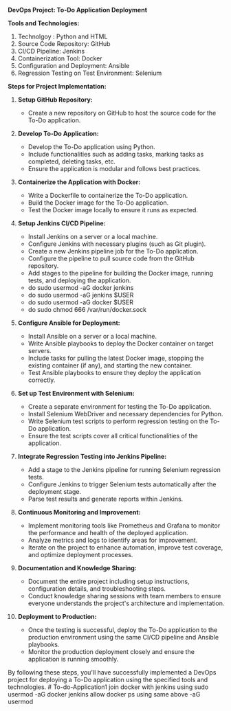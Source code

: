 **DevOps Project: To-Do Application Deployment**

**Tools and Technologies:**
1. Technolgoy : Python and HTML 
2. Source Code Repository: GitHub
3. CI/CD Pipeline: Jenkins
4. Containerization Tool: Docker
5. Configuration and Deployment: Ansible
6. Regression Testing on Test Environment: Selenium

**Steps for Project Implementation:**

1. **Setup GitHub Repository:**
   - Create a new repository on GitHub to host the source code for the To-Do application.

2. **Develop To-Do Application:**
   - Develop the To-Do application using Python.
   - Include functionalities such as adding tasks, marking tasks as completed, deleting tasks, etc.
   - Ensure the application is modular and follows best practices.

3. **Containerize the Application with Docker:**
   - Write a Dockerfile to containerize the To-Do application.
   - Build the Docker image for the To-Do application.
   - Test the Docker image locally to ensure it runs as expected.

4. **Setup Jenkins CI/CD Pipeline:**
   - Install Jenkins on a server or a local machine.
   - Configure Jenkins with necessary plugins (such as Git plugin).
   - Create a new Jenkins pipeline job for the To-Do application.
   - Configure the pipeline to pull source code from the GitHub repository.
   - Add stages to the pipeline for building the Docker image, running tests, and deploying the application.
   - do sudo usermod -aG docker jenkins
   - do sudo usermod -aG jenkins $USER
   - do sudo usermod -aG docker $USER
   - do sudo chmod 666 /var/run/docker.sock

5. **Configure Ansible for Deployment:**
   - Install Ansible on a server or a local machine.
   - Write Ansible playbooks to deploy the Docker container on target servers.
   - Include tasks for pulling the latest Docker image, stopping the existing container (if any), and starting the new container.
   - Test Ansible playbooks to ensure they deploy the application correctly.

6. **Set up Test Environment with Selenium:**
   - Create a separate environment for testing the To-Do application.
   - Install Selenium WebDriver and necessary dependencies for Python.
   - Write Selenium test scripts to perform regression testing on the To-Do application.
   - Ensure the test scripts cover all critical functionalities of the application.

7. **Integrate Regression Testing into Jenkins Pipeline:**
   - Add a stage to the Jenkins pipeline for running Selenium regression tests.
   - Configure Jenkins to trigger Selenium tests automatically after the deployment stage.
   - Parse test results and generate reports within Jenkins.

8. **Continuous Monitoring and Improvement:**
   - Implement monitoring tools like Prometheus and Grafana to monitor the performance and health of the deployed application.
   - Analyze metrics and logs to identify areas for improvement.
   - Iterate on the project to enhance automation, improve test coverage, and optimize deployment processes.

9. **Documentation and Knowledge Sharing:**
   - Document the entire project including setup instructions, configuration details, and troubleshooting steps.
   - Conduct knowledge sharing sessions with team members to ensure everyone understands the project's architecture and implementation.

10. **Deployment to Production:**
    - Once the testing is successful, deploy the To-Do application to the production environment using the same CI/CD pipeline and Ansible playbooks.
    - Monitor the production deployment closely and ensure the application is running smoothly.

By following these steps, you'll have successfully implemented a DevOps project for deploying a To-Do application using the specified tools and technologies.
#   T o - d o - A p p l i c a t i o n 1 
 
 
join docker with jenkins using sudo usermod -aG docker jenkins
allow docker ps using same above -aG usermod

